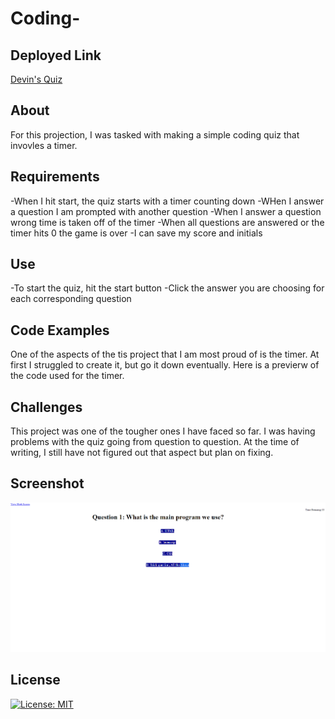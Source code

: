 # Coding-

## Deployed Link

[Devin's Quiz](https://kuyadevin.github.io/Coding-Quiz/)


## About
For this projection, I was tasked with making a simple coding quiz that invovles a timer.

## Requirements
-When I hit start, the quiz starts with a timer counting down
-WHen I answer a question I am prompted with another question
-When I answer a question wrong time is taken off of the timer
-When all questions are answered or the timer hits 0 the game is over
-I can save my score and initials

## Use
-To start the quiz, hit the start button
-Click the answer you are choosing for each corresponding question

## Code Examples
One of the aspects of the tis project that I am most proud of is the timer. At first I struggled to create it, but go it down eventually. Here is a previerw of the code used for the timer. 

## Challenges
This project was one of the tougher ones I have faced so far. I was having problems with the quiz going from question to question. At the time of writing, I still have not figured out that aspect but plan on fixing.

## Screenshot 
![Screenshot](./assets/Screenshot%20(55).png)

## License
[![License: MIT](https://img.shields.io/badge/License-MIT-yellow.svg)](https://opensource.org/licenses/MIT)